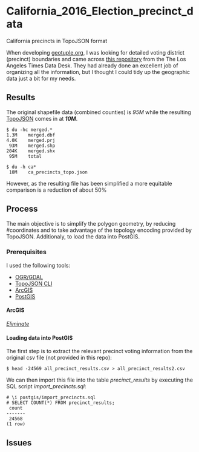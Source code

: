 # California_2016_Election_precinct_data
California precincts in TopoJSON format

When developing [geotuple.org](http://rhansson.github.io/geotuple/), I was looking for detailed voting district (precinct) boundaries and came across [this repository](https://github.com/datadesk/california-2016-election-precinct-maps) from the The Los Angeles Times Data Desk. They had already done an excellent job of organizing all the information, but I thought I could tidy up the geographic data just a bit for my needs.

## Results
The original shapefile data (combined counties) is _95M_ while the resulting [TopoJSON](https://github.com/topojson) comes in at __*10M*__.
```
$ du -hc merged.*
1.3M	merged.dbf
4.0K	merged.prj
 93M	merged.shp
204K	merged.shx
 95M	total

$ du -h ca*
 10M	ca_precincts_topo.json
```
However, as the resulting file has been simplified a more equitable comparison is a reduction of about 50%

## Process
The main objective is to simplify the polygon geometry, by reducing #coordinates and to take advantage of the topology encoding provided by TopoJSON. Additionaly, to load the data into PostGIS.

### Prerequisites
I used the following tools:
+ [OGR/GDAL](http://www.gdal.org/ogr2ogr.html)
+ [TopoJSON CLI](https://github.com/topojson/topojson/blob/master/README.md#api-reference)
+ [ArcGIS](http://desktop.arcgis.com/en/)
+ [PostGIS](http://postgis.net/)

#### ArcGIS
[_Eliminate_](http://desktop.arcgis.com/en/arcmap/10.3/tools/coverage-toolbox/eliminate.htm)

#### Loading data into PostGIS
The first step is to extract the relevant precinct voting information from the original csv file (not provided in this repo): 
```
$ head -24569 all_precinct_results.csv > all_precinct_results2.csv
```
We can then import this file into the table _precinct_results_ by executing the SQL script _import_precincts.sql_:
```
# \i postgis/import_precincts.sql
# SELECT COUNT(*) FROM precinct_results;
 count 
-------
 24568
(1 row)
```

## Issues
